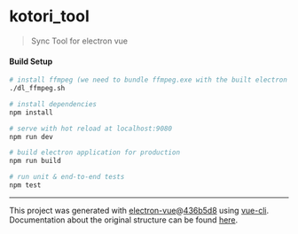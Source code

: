 # kotori_tool

> Sync Tool for electron vue

#### Build Setup

``` bash
# install ffmpeg (we need to bundle ffmpeg.exe with the built electron app so codegen works)
./dl_ffmpeg.sh

# install dependencies
npm install

# serve with hot reload at localhost:9080
npm run dev

# build electron application for production
npm run build

# run unit & end-to-end tests
npm test


```

---

This project was generated with [electron-vue](https://github.com/SimulatedGREG/electron-vue)@[436b5d8](https://github.com/SimulatedGREG/electron-vue/tree/436b5d835ed958c0af9ca6a32740f755eccb60e0) using [vue-cli](https://github.com/vuejs/vue-cli). Documentation about the original structure can be found [here](https://simulatedgreg.gitbooks.io/electron-vue/content/index.html).
